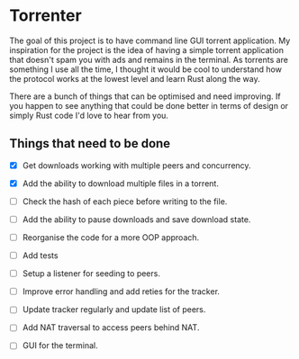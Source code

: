 # Torrenter

The goal of this project is to have command line GUI torrent application. 
My inspiration for the project is the idea of having a simple torrent 
application that doesn't spam you with ads and remains in the terminal. 
As torrents are something I use all the time, I thought it would be cool 
to understand how the protocol works at the lowest level and learn Rust along the way.

There are a bunch of things that can be optimised and need improving. 
If you happen to see anything that could be done better in terms of design 
or simply Rust code I'd love to hear from you. 

## Things that need to be done

- [x] Get downloads working with multiple peers and concurrency.
- [x] Add the ability to download multiple files in a torrent.
- [ ] Check the hash of each piece before writing to the file.
- [ ] Add the ability to pause downloads and save download state.
- [ ] Reorganise the code for a more OOP approach.
- [ ] Add tests
- [ ] Setup a listener for seeding to peers. 
- [ ] Improve error handling and add reties for the tracker.
- [ ] Update tracker regularly and update list of peers.
- [ ] Add NAT traversal to access peers behind NAT.
- [ ] GUI for the terminal.


 

